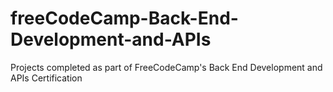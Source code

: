 # freeCodeCamp-Back-End-Development-and-APIs
Projects completed as part of FreeCodeCamp's Back End Development and APIs Certification
